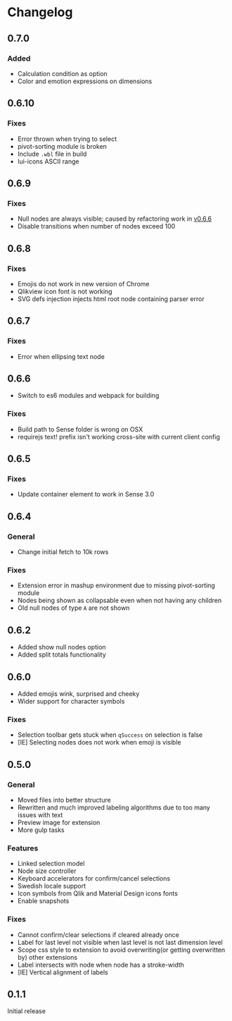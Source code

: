# Changelog

## 0.7.0

### Added

* Calculation condition as option
* Color and emotion expressions on dimensions

## 0.6.10

### Fixes

* Error thrown when trying to select
* pivot-sorting module is broken
* Include `.wbl` file in build
* lui-icons ASCII range

## 0.6.9

### Fixes

* Null nodes are always visible; caused by refactoring work in [v0.6.6](0.6.6)
* Disable transitions when number of nodes exceed 100

## 0.6.8

### Fixes

* Emojis do not work in new version of Chrome
* Qlikview icon font is not working
* SVG defs injection injects html root node containing parser error

## 0.6.7

### Fixes

* Error when ellipsing text node

## 0.6.6

* Switch to es6 modules and webpack for building

### Fixes

* Build path to Sense folder is wrong on OSX
* requirejs text! prefix isn't working cross-site with current client config

## 0.6.5

### Fixes

* Update container element to work in Sense 3.0

## 0.6.4

### General

* Change initial fetch to 10k rows

### Fixes

* Extension error in mashup environment due to missing pivot-sorting module
* Nodes being shown as collapsable even when not having any children
* Old null nodes of type `A` are not shown

## 0.6.2

* Added show null nodes option
* Added split totals functionality

## 0.6.0

* Added emojis wink, surprised and cheeky
* Wider support for character symbols

### Fixes

* Selection toolbar gets stuck when `qSuccess` on selection is false
* [IE] Selecting nodes does not work when emoji is visible

## 0.5.0

### General

* Moved files into better structure
* Rewritten and much improved labeling algorithms due to too many issues with text
* Preview image for extension
* More gulp tasks

### Features

* Linked selection model
* Node size controller
* Keyboard accelerators for confirm/cancel selections
* Swedish locale support
* Icon symbols from Qlik and Material Design icons fonts
* Enable snapshots

### Fixes

* Cannot confirm/clear selections if cleared already once
* Label for last level not visible when last level is not last dimension level
* Scope css style to extension to avoid overwriting(or getting overwritten by) other extensions
* Label intersects with node when node has a stroke-width
* [IE] Vertical alignment of labels

## 0.1.1

Initial release
